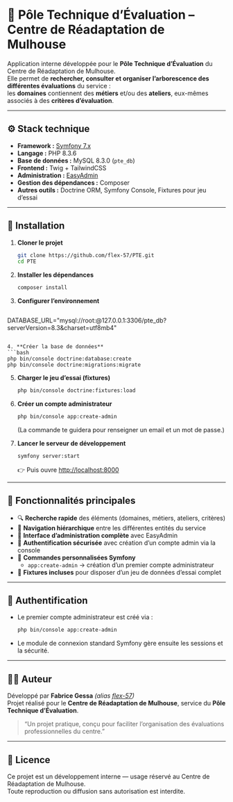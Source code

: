 # 🧭 Pôle Technique d’Évaluation – Centre de Réadaptation de Mulhouse

Application interne développée pour le **Pôle Technique d’Évaluation** du Centre de Réadaptation de Mulhouse.  
Elle permet de **rechercher, consulter et organiser l’arborescence des différentes évaluations** du service :  
les **domaines** contiennent des **métiers** et/ou des **ateliers**, eux-mêmes associés à des **critères d’évaluation**.

---

## ⚙️ Stack technique

- **Framework :** [Symfony 7.x](https://symfony.com/)  
- **Langage :** PHP 8.3.6  
- **Base de données :** MySQL 8.3.0 (`pte_db`)  
- **Frontend :** Twig + TailwindCSS  
- **Administration :** [EasyAdmin](https://symfony.com/doc/current/bundles/EasyAdminBundle/index.html)  
- **Gestion des dépendances :** Composer  
- **Autres outils :** Doctrine ORM, Symfony Console, Fixtures pour jeu d’essai

---

## 🚀 Installation

1. **Cloner le projet**
   ```bash
   git clone https://github.com/flex-57/PTE.git
   cd PTE
   ```

2. **Installer les dépendances**
   ```bash
   composer install
   ```

3. **Configurer l’environnement**
   ```env
  DATABASE_URL="mysql://root:@127.0.0.1:3306/pte_db?serverVersion=8.3&charset=utf8mb4"
   ```

4. **Créer la base de données**
   ```bash
   php bin/console doctrine:database:create
   php bin/console doctrine:migrations:migrate
   ```

5. **Charger le jeu d’essai (fixtures)**
   ```bash
   php bin/console doctrine:fixtures:load
   ```

6. **Créer un compte administrateur**
   ```bash
   php bin/console app:create-admin
   ```
   (La commande te guidera pour renseigner un email et un mot de passe.)

7. **Lancer le serveur de développement**
   ```bash
   symfony server:start
   ```
   👉 Puis ouvre [http://localhost:8000](http://localhost:8000)

---

## 🧭 Fonctionnalités principales

- 🔍 **Recherche rapide** des éléments (domaines, métiers, ateliers, critères)
- 🌳 **Navigation hiérarchique** entre les différentes entités du service
- 🧩 **Interface d’administration complète** avec EasyAdmin
- 👤 **Authentification sécurisée** avec création d’un compte admin via la console
- 🧠 **Commandes personnalisées Symfony**
  - `app:create-admin` → création d’un premier compte administrateur
- 🧪 **Fixtures incluses** pour disposer d’un jeu de données d’essai complet

---

## 🔐 Authentification

- Le premier compte administrateur est créé via :
  ```bash
  php bin/console app:create-admin
  ```
- Le module de connexion standard Symfony gère ensuite les sessions et la sécurité.

---

## 👨‍💻 Auteur

Développé par **Fabrice Gessa** *(alias [flex-57](https://github.com/flex-57))*  
Projet réalisé pour le **Centre de Réadaptation de Mulhouse**, service du **Pôle Technique d’Évaluation**.  

> “Un projet pratique, conçu pour faciliter l’organisation des évaluations professionnelles du centre.”

---

## 🧾 Licence

Ce projet est un développement interne — usage réservé au Centre de Réadaptation de Mulhouse.  
Toute reproduction ou diffusion sans autorisation est interdite.
